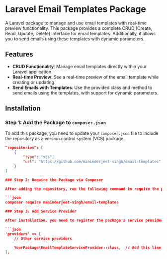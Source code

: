 # Laravel Email Templates Package

A Laravel package to manage and use email templates with real-time preview functionality. This package provides a complete CRUD (Create, Read, Update, Delete) interface for email templates. Additionally, it allows you to send emails using these templates with dynamic parameters.

## Features

- **CRUD Functionality**: Manage email templates directly within your Laravel application.
- **Real-time Preview**: See a real-time preview of the email template while creating or updating.
- **Send Emails with Templates**: Use the provided class and method to send emails using the templates, with support for dynamic parameters.

## Installation

### Step 1: Add the Package to `composer.json`

To add this package, you need to update your `composer.json` file to include the repository as a version control system (VCS) package.

```json
"repositories": [
    {
        "type": "vcs",
        "url": "https://github.com/maninderjeet-singh/email-templates"
    }
]

### Step 2: Require the Package via Composer

After adding the repository, run the following command to require the package:

```json
composer require maninderjeet-singh/email-templates

### Step 3: Add Service Provider

After installation, you need to register the package's service provider in your Laravel application. Open the config/app.php file and add the service provider to the providers array:

```json
'providers' => [
    // Other service providers

    YourPackage\EmailTemplateServiceProvider::class,  // Add this line
],

